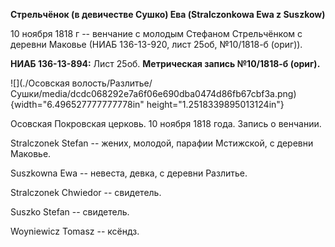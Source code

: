 **Стрельчёнок (в девичестве Сушко) Ева (Stralczonkowa Ewa z Suszkow)**

10 ноября 1818 г -- венчание с молодым Стефаном Стрельчёнком с деревни
Маковье (НИАБ 136-13-920, лист 25об, №10/1818-б (ориг)).

**НИАБ 136-13-894:** Лист 25об. **Метрическая запись №10/1818-б
(ориг).**

![](./Осовская волость/Разлитье/Сушки/media/dcdc068292e7a6f06e690dba0474d86fb67cbf3a.png){width="6.496527777777778in"
height="1.2518339895013124in"}

Осовская Покровская церковь. 10 ноября 1818 года. Запись о венчании.

Stralczonek Stefan -- жених, молодой, парафии Мстижской, с деревни
Маковье.

Suszkowna Ewa -- невеста, девка, с деревни Разлитье.

Stralczonek Chwiedor -- свидетель.

Suszko Stefan -- свидетель.

Woyniewicz Tomasz -- ксёндз.
